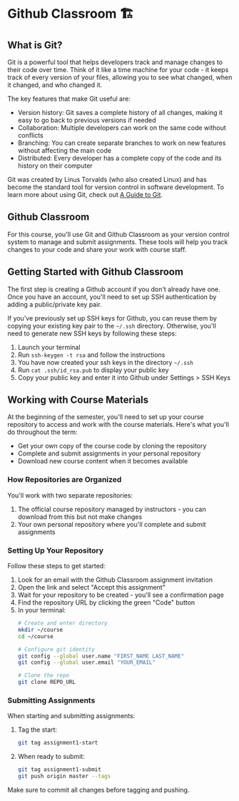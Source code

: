 # Github Classroom 🏗️

<!-- Phil: Test and revise the following content. Especially for homework pull and push. -->

## What is Git?
Git is a powerful tool that helps developers track and manage changes to their code over time. Think of it like a time machine for your code - it keeps track of every version of your files, allowing you to see what changed, when it changed, and who changed it.

The key features that make Git useful are:
- Version history: Git saves a complete history of all changes, making it easy to go back to previous versions if needed
- Collaboration: Multiple developers can work on the same code without conflicts
- Branching: You can create separate branches to work on new features without affecting the main code
- Distributed: Every developer has a complete copy of the code and its history on their computer

Git was created by Linus Torvalds (who also created Linux) and has become the standard tool for version control in software development. To learn more about using Git, check out [A Guide to Git](https://missing.csail.mit.edu/2020/version-control/).




## Github Classroom

For this course, you'll use Git and Github Classroom as your version control system to manage and submit assignments. These tools will help you track changes to your code and share your work with course staff.

## Getting Started with Github Classroom

The first step is creating a Github account if you don't already have one. Once you have an account, you'll need to set up SSH authentication by adding a public/private key pair.

If you've previously set up SSH keys for Github, you can reuse them by copying your existing key pair to the `~/.ssh` directory. Otherwise, you'll need to generate new SSH keys by following these steps:

1. Launch your terminal
2. Run `ssh-keygen -t rsa` and follow the instructions
3. You have now created your ssh keys in the directory `~/.ssh`
4. Run `cat .ssh/id_rsa.pub` to display your public key
5. Copy your public key and enter it into Github under Settings > SSH Keys
## Working with Course Materials

At the beginning of the semester, you'll need to set up your course repository to access and work with the course materials. Here's what you'll do throughout the term:

- Get your own copy of the course code by cloning the repository
- Complete and submit assignments in your personal repository
- Download new course content when it becomes available

### How Repositories are Organized 

You'll work with two separate repositories:

1. The official course repository managed by instructors - you can download from this but not make changes
2. Your own personal repository where you'll complete and submit assignments

### Setting Up Your Repository

Follow these steps to get started:

1. Look for an email with the Github Classroom assignment invitation
2. Open the link and select "Accept this assignment" 
3. Wait for your repository to be created - you'll see a confirmation page
4. Find the repository URL by clicking the green "Code" button
5. In your terminal:
   ```bash
   # Create and enter directory
   mkdir ~/course
   cd ~/course
   
   # Configure git identity
   git config --global user.name "FIRST_NAME LAST_NAME"
   git config --global user.email "YOUR_EMAIL"
   
   # Clone the repo
   git clone REPO_URL
   ```

### Submitting Assignments

When starting and submitting assignments:

1. Tag the start:
   ```bash
   git tag assignment1-start
   ```

2. When ready to submit:
   ```bash 
   git tag assignment1-submit
   git push origin master --tags
   ```

Make sure to commit all changes before tagging and pushing.
